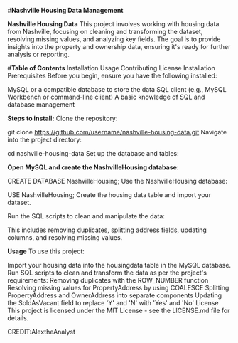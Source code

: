 #**Nashville Housing Data Management**

**Nashville Housing Data**
This project involves working with housing data from Nashville, focusing on cleaning and transforming the dataset, resolving missing values, and analyzing key fields. The goal is to provide insights into the property and ownership data, ensuring it's ready for further analysis or reporting.

#**Table of Contents**
Installation
Usage
Contributing
License
Installation
Prerequisites
Before you begin, ensure you have the following installed:

MySQL or a compatible database to store the data
SQL client (e.g., MySQL Workbench or command-line client)
A basic knowledge of SQL and database management

**Steps to install:**
Clone the repository:

git clone https://github.com/username/nashville-housing-data.git
Navigate into the project directory:

cd nashville-housing-data
Set up the database and tables:

**Open MySQL and create the NashvilleHousing database:**

CREATE DATABASE NashvilleHousing;
Use the NashvilleHousing database:

USE NashvilleHousing;
Create the housing data table and import your dataset.

Run the SQL scripts to clean and manipulate the data:

This includes removing duplicates, splitting address fields, updating columns, and resolving missing values.

**Usage**
To use this project:

Import your housing data into the housingdata table in the MySQL database.
Run SQL scripts to clean and transform the data as per the project's requirements:
Removing duplicates with the ROW_NUMBER function
Resolving missing values for PropertyAddress by using COALESCE
Splitting PropertyAddress and OwnerAddress into separate components
Updating the SoldAsVacant field to replace 'Y' and 'N' with 'Yes' and 'No' License This project is licensed under the MIT License - see the LICENSE.md file for details. 

CREDIT:AlextheAnalyst
